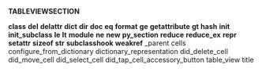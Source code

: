 **TABLEVIEWSECTION**

__class__
__del__
__delattr__
__dict__
__dir__
__doc__
__eq__
__format__
__ge__
__getattribute__
__gt__
__hash__
__init__
__init_subclass__
__le__
__lt__
__module__
__ne__
__new__
__py_section__
__reduce__
__reduce_ex__
__repr__
__setattr__
__sizeof__
__str__
__subclasshook__
__weakref__
_parent
 cells
 configure_from_dictionary
 dictionary_representation
 did_delete_cell
 did_move_cell
 did_select_cell
 did_tap_cell_accessory_button
 table_view
 title